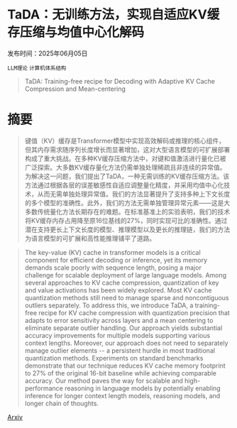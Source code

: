 # TaDA：无训练方法，实现自适应KV缓存压缩与均值中心化解码

发布时间：2025年06月05日

`LLM理论` `计算机体系结构`

> TaDA: Training-free recipe for Decoding with Adaptive KV Cache Compression and Mean-centering

# 摘要

> 键值（KV）缓存是Transformer模型中实现高效解码或推理的核心组件，但其内存需求随序列长度增长而显著增加，这对大型语言模型的可扩展部署构成了重大挑战。在多种KV缓存压缩方法中，对键和值激活进行量化已被广泛探索。大多数KV缓存量化方法仍需单独处理稀疏且非连续的异常值。为解决这一问题，我们提出了TaDA，一种无需训练的KV缓存压缩方法。该方法通过根据各层的误差敏感性自适应调整量化精度，并采用均值中心化技术，从而无需单独处理异常值。我们的方法显著提升了支持多种上下文长度的多个模型的准确性。此外，我们的方法无需单独管理异常元素——这是大多数传统量化方法长期存在的难题。在标准基准上的实验表明，我们的技术将KV缓存内存占用降至原16位基线的27%，同时实现可比的准确性。通过潜在支持更长上下文长度的模型、推理模型以及更长的推理链，我们的方法为语言模型的可扩展和高性能推理铺平了道路。

> The key-value (KV) cache in transformer models is a critical component for efficient decoding or inference, yet its memory demands scale poorly with sequence length, posing a major challenge for scalable deployment of large language models. Among several approaches to KV cache compression, quantization of key and value activations has been widely explored. Most KV cache quantization methods still need to manage sparse and noncontiguous outliers separately. To address this, we introduce TaDA, a training-free recipe for KV cache compression with quantization precision that adapts to error sensitivity across layers and a mean centering to eliminate separate outlier handling. Our approach yields substantial accuracy improvements for multiple models supporting various context lengths. Moreover, our approach does not need to separately manage outlier elements -- a persistent hurdle in most traditional quantization methods. Experiments on standard benchmarks demonstrate that our technique reduces KV cache memory footprint to 27% of the original 16-bit baseline while achieving comparable accuracy. Our method paves the way for scalable and high-performance reasoning in language models by potentially enabling inference for longer context length models, reasoning models, and longer chain of thoughts.

[Arxiv](https://arxiv.org/abs/2506.04642)
